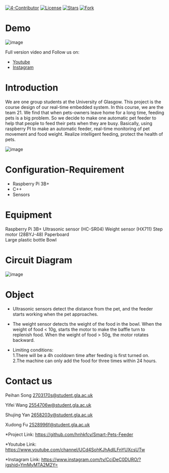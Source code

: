 [![4-Contributor](https://img.shields.io/badge/Contributors%20-4-brightgreen.svg?style=flat-square)](https://github.com/Shujing106/realtimeEmbedded/graphs/contributors)     [![License](https://img.shields.io/badge/License%20-MIT-red.svg?style=flat-square)](https://github.com/Shujing106/realtimeEmbedded/blob/main/LICENSE) [![Stars](https://img.shields.io/badge/Stars%20-2-yellow.svg?style=flat-square)](https://github.com/Shujing106/realtimeEmbedded/blob/main/LICENSE) [![Fork](https://img.shields.io/badge/Fork%20-1-blue.svg?style=flat-square)](https://github.com/Shujing106/realtimeEmbedded/blob/main/LICENSE) 

# Demo
![image](https://github.com/Shujing106/realtimeEmbedded/blob/bc505a64a9148ac952772ca07c4a7179f093678b/video/autoPetFeeder.gif)

Full version video and Follow us on: 
* [Youtube](https://youtu.be/EHu-TGHlu9M)
* [Instagram](https://www.instagram.com/tv/CciDeC0DURO/?igshid=YmMyMTA2M2Y=)

# Introduction
We are one group students at the University of Glasgow. This project is the course design of our real-time embedded system. In this course, we are the team 21. We find that when pets-owners leave home for a long time, feeding pets is a big problem. So we decide to make one automatic pet feeder to help that people to feed their pets when they are busy. Basically, using raspberry PI to make an automatic feeder, real-time monitoring of pet movement and food weight. Realize intelligent feeding, protect the health of pets. 

![image](https://github.com/Shujing106/realtimeEmbedded/blob/fe9dbf94ca11b8fd0e8629ee8bc73eff777eb14c/image/Demo2.jpg)

# Configuration-Requirement
* Raspberry Pi 3B+
* C++
* Sensors

# Equipment
Raspberry Pi 3B+ 
Ultrasonic sensor (HC-SR04)
Weight sensor (HX711)
Step motor (28BYJ-48)
Paperboard  
Large plastic bottle
Bowl

# Circuit Diagram
![image](https://github.com/Shujing106/realtimeEmbedded/blob/947e1cb685058c497032255ce45a63e7fd66b8ab/image/circuit%20diagram.JPG)

# Object
* Ultrasonic sensors detect the distance from the pet, and the feeder starts working when the pet approaches.
* The weight sensor detects the weight of the food in the bowl. When the weight of food < 10g, starts the motor to make the baffle turn to replenish food. When the weight of food > 50g, the motor rotates backward.

* Limiting conditions:  
   1.There will be a 4h cooldown time after feeding is first turned on.  
   2.The machine can only add the food for three times within 24 hours.

# Contact us 
Peihan Song 2703170s@student.gla.ac.uk

Yifei Wang 2554706w@student.gla.ac.uk

Shujing Yan 2658203y@student.gla.ac.uk

Xudong Fu 2528996f@student.gla.ac.uk

*Project Link: https://github.com/hnhkfcy/Smart-Pets-Feeder

*Youtube Link: https://www.youtube.com/channel/UCd4SohKJhAdILFnYUXcsUTw

*Instagram Link: https://www.instagram.com/tv/CciDeC0DURO/?igshid=YmMyMTA2M2Y=

